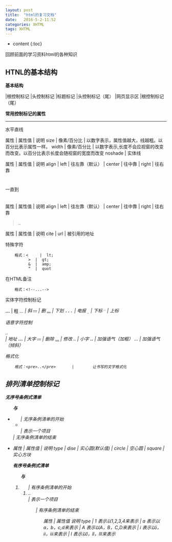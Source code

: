 ```yaml
---
layout: post
title:  "html的复习文档"
date:   2016-5-2-11:52
categories: XHTML
tags: XHTML
---
```



* content
{:toc}

回顾前面的学习资料html的各种知识




## HTNL的基本结构

**基本结构**

<html>			|根控制标记
<head>			|头控制标记
<title>标题</title>       |标题标记
</hesd>			|头控制标记（尾）
<body>			
				|网页显示区
</body>
</html>			|根控制标记（尾）

**常用控制标记的属性**

<hr>水平直线

属性		|		属性值			|	说明
size		|	   像素/百分比		|	以数字表示，属性值越大，线越粗。以百分比表示属性一样。
width		|	   像素/百分比		|	以数字表示,长度不会应视窗的改变而改变。以百分比表示长度会随视窗的宽度而改变
noshade		|							实体线

<p>

属性		|		属性值			|	说明
align		|		 left			|	 往左靠（默认）
			|		 center			|	 往中靠
			|		 right			|	 往右靠

<h1></h1>一直到<h6></h6>

属性		|		属性值			|	说明
align		|		 left			|	 往左靠（默认）
			|		 center			|	 往中靠
			|		 right			|	 往右靠
			
<blockquote>..</blockquote>	
		
属性		|		属性值			|	说明
cite		|		 url			|	 被引用的地址


特殊字符

		格式：<	 |	lt;
			  >	 |	gt;
			  &	 |	amp;
			  “	 |	quot

在HTML备注

		格式：<!--...-->

实体字符控制标记

<b>...</b>	|	粗
<i>...<i>	|	斜
<s>...</s>	|	删
<u>...</u>	|	下划
<tt>...</tt>	|	电报
<sub>..</sub>	|	下标
<sup>..</sup>	|	上标

语意字符控制

<address>..</address>	|		地址
<big>...</big>			|		大字
<del>...</del>			|		删除
<ins>...</ins>			|		修改
<samll>..</samll>		|		小字
<strong>..</strong>		|		加强语气（加粗）
<em>...</em>			|		加强语气（倾斜）

格式化

		格式：<pre>..</pre>	   |		让书写的文字格式化


## 排列清单控制标记

**无序号条例式清单<ul>与<li>**

<ul>		|	无序条例清单的开始
 <li></li>	|	表示一个项目
</ul>		|	无序条例清单的结束

<li>

属性		|	属性值			|	说明
type		|	 dise			|	 实心圆(默认值)
			|	 circle			|	 空心圆
			|	 square			|	 实心方块

**有序号条例式清单<ol>与<li>**

<ol>			|	有序条例清单的开始
 <li>..</li>	|	表示一个项目
<ol>			|	有序条例清单的结束

<ol>

属性		|	属性值				说明
type		|	 1					 表示以1,2,3,4来表示
			|	 a					 表示以a，b，c,d来表示
			|	 A					 表示以A，B，C,D来表示
			|	 i					 表示以i，ii，iii来表示
			|	 l					 表示以l，ll，lll来表示



